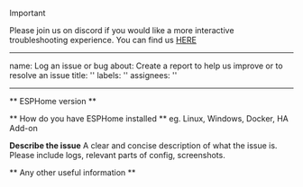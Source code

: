 > [!IMPORTANT]
> Please join us on discord if you would like a more interactive troubleshooting experience. You can find us [HERE](<https://discord.gg/wdw9MKZH>)
---
name: Log an issue or bug
about: Create a report to help us improve or to resolve an issue
title: ''
labels: ''
assignees: ''

---
** ESPHome version **

** How do you have ESPHome installed ** eg. Linux, Windows, Docker, HA Add-on

**Describe the issue**
A clear and concise description of what the issue is. Please include logs, relevant parts of config, screenshots.

** Any other useful information **


